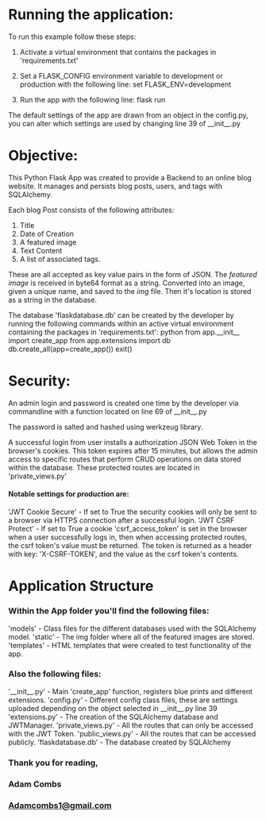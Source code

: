 # Running the application:

To run this example follow these steps:

1. Activate a virtual environment that contains the packages in 'requirements.txt'

2. Set a FLASK_CONFIG environment variable to development or production with the following line:
set FLASK_ENV=development

3. Run the app with the following line:
flask run

The default settings of the app are drawn from an object in the config.py, you can alter
which settings are used by changing line 39 of \_\_init__.py


# Objective:

This Python Flask App was created to provide a Backend to an online blog website. It manages and persists blog posts,
users, and tags with SQLAlchemy.

Each blog Post consists of the following attributes:
1. Title
2. Date of Creation
3. A featured image
4. Text Content
5. A list of associated tags.

These are all accepted as key value pairs in the form of JSON. The _featured image_ is received in byte64 format as
a string. Converted into an image, given a unique name, and saved to the _img_ file. Then it's location is stored
as a string in the database.

The database 'flaskdatabase.db' can be created by the developer by running the following commands
within an active virtual environment containing the packages in 'requirements.txt':
python
from app.\_\_init__ import create_app
from app.extensions import db
db.create_all(app=create_app())
exit()

# Security:

An admin login and password is created one time by the developer via commandline with a function
located on line 69 of \_\_init__.py

The password is salted and hashed using werkzeug library.

A successful login from user installs a authorization JSON Web Token in the browser's cookies.
This token expires after 15 minutes, but allows the admin access to specific routes that perform
CRUD operations on data stored within the database. These protected routes are located in 'private_views.py'

#### Notable settings for production are:
'JWT Cookie Secure' - If set to True the security cookies will only be sent to a browser via HTTPS connection
after a successful login.
'JWT CSRF Protect' - If set to True a cookie 'csrf_access_token' is set in the browser when a user successfully
logs in, then when accessing protected routes, the csrf token's value must be returned.
The token is returned as a header with key: 'X-CSRF-TOKEN', and the value as the csrf token's contents.


# Application Structure

### Within the App folder you'll find the following files:

'models' - Class files for the different databases used with the SQLAlchemy model.
'static' - The img folder where all of the featured images are stored.
'templates' - HTML templates that were created to test functionality of the app.

### Also the following files:

'\_\_init__.py' - Main 'create_app' function, registers blue prints and different extensions.
'config.py' - Different config class files, these are settings uploaded depending on the object
selected in \_\_init__.py line 39
'extensions.py' - The creation of the SQLAlchemy database and JWTManager.
'private_views.py' - All the routes that can only be accessed with the JWT Token.
'public_views.py' - All the routes that can be accessed publicly.
'flaskdatabase.db' - The database created by SQLAlchemy

### Thank you for reading,
### Adam Combs
### Adamcombs1@gmail.com


